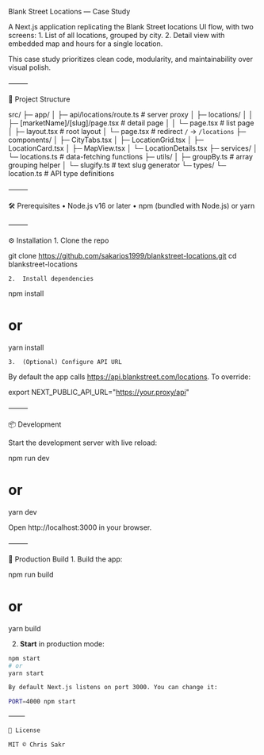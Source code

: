 Blank Street Locations — Case Study

A Next.js application replicating the Blank Street locations UI flow, with two screens:
	1.	List of all locations, grouped by city.
	2.	Detail view with embedded map and hours for a single location.

This case study prioritizes clean code, modularity, and maintainability over visual polish.

⸻

📁 Project Structure

src/
├─ app/
│  ├─ api/locations/route.ts      # server proxy
│  ├─ locations/
│  │  ├─ [marketName]/[slug]/page.tsx   # detail page
│  │  └─ page.tsx               # list page
│  ├─ layout.tsx                # root layout
│  └─ page.tsx                  # redirect `/` → `/locations`
├─ components/
│  ├─ CityTabs.tsx
│  ├─ LocationGrid.tsx
│  ├─ LocationCard.tsx
│  ├─ MapView.tsx
│  └─ LocationDetails.tsx
├─ services/
│  └─ locations.ts              # data-fetching functions
├─ utils/
│  ├─ groupBy.ts                # array grouping helper
│  └─ slugify.ts                # text slug generator
└─ types/
   └─ location.ts               # API type definitions


⸻

🛠️ Prerequisites
	•	Node.js v16 or later
	•	npm (bundled with Node.js) or yarn

⸻

⚙️ Installation
	1.	Clone the repo

git clone https://github.com/sakarios1999/blankstreet-locations.git
cd blankstreet-locations


	2.	Install dependencies

npm install
# or
yarn install


	3.	(Optional) Configure API URL
By default the app calls https://api.blankstreet.com/locations. To override:

export NEXT_PUBLIC_API_URL="https://your.proxy/api"

⸻

📦 Development

Start the development server with live reload:

npm run dev
# or
yarn dev

Open http://localhost:3000 in your browser.

⸻

🚧 Production Build
	1.	Build the app:

npm run build
# or

yarn build

2. **Start** in production mode:

```bash
npm start
# or
yarn start

By default Next.js listens on port 3000. You can change it:

PORT=4000 npm start

⸻

🤝 License

MIT © Chris Sakr